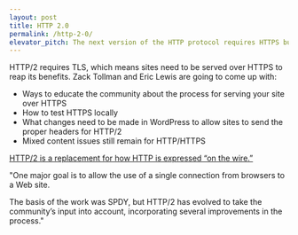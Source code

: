 ```yaml
---
layout: post
title: HTTP 2.0
permalink: /http-2-0/
elevator_pitch: The next version of the HTTP protocol requires HTTPS but offers some awesome speed advantages.
---
```


HTTP/2 requires TLS, which means sites need to be served over HTTPS to reap its benefits.
Zack Tollman and Eric Lewis are going to come up with:

* Ways to educate the community about the process for serving your site over HTTPS
* How to test HTTPS locally
* What changes need to be made in WordPress to allow sites to send the proper headers for HTTP/2
* Mixed content issues still remain for HTTP/HTTPS

[HTTP/2 is a replacement for how HTTP is expressed “on the wire.”](https://http2.github.io/)

"One major goal is to allow the use of a single connection from browsers to a Web site.

The basis of the work was SPDY, but HTTP/2 has evolved to take the community’s input into account, incorporating several improvements in the process."